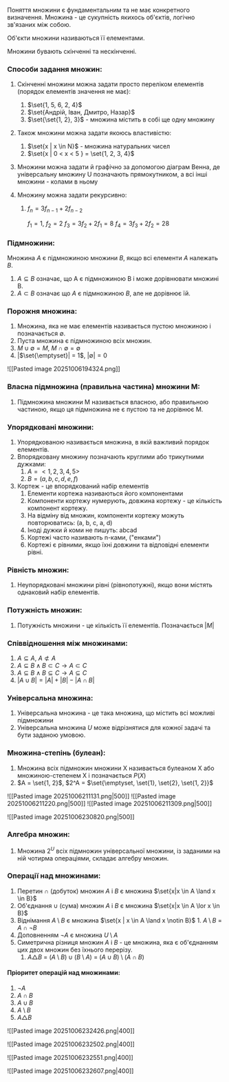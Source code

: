 
Поняття множини є фундаментальним та не має конкретного визначення. 
Множина - це сукупність якихось об'єктів, логічно зв'язаних між собою.

Об'єкти множини називаються її елементами.

Множини бувають скінченні та нескінченні.

### Способи задання множин:
1. Скінченні множини можна задати просто переліком елементів (порядок елементів значення не має):
	1. $\set{1, 5, 6, 2, 4}$
	2. $\set{Андрій, Іван, Дмитро, Назар}$
	3. $\set{\set{1, 2}, 3}$ - множина містить в собі ще одну множину
	
2. Також множини можна задати якоюсь властивістю:
	1. $\set{x | x \in N}$ - множина натуральних чисел
	2. $\set{x | 0 < x < 5 } = \set{1, 2, 3, 4}$

3. Множини можна задати й графічно за допомогою діаграм Венна, де універсальну множину U позначають прямокутником, а всі інші множини - колами в ньому
4. Множину можна задати рекурсивно:
	1. $f_n = 3f_{n-1} + 2f_{n-2}$
	   
	   $f_1 = 1$, $f_2 = 2$
	   $f_3 = 3f_2 + 2f_1 = 8$
	   $f_4 = 3f_3 + 2f_2 = 28$

### Підмножини:
Множина $A$ є підмножиною множини $B$, якщо всі елементи $A$ належать $B$. 
1. $A \subseteq B$ означає, що A є підмножиною B і може дорівнювати множині B. 
2. $A \subset B$ означає що $A$ є підмножиною $B$, але не дорівнює їй.

### Порожня множина:
1. Множина, яка не має елементів називається пустою множиною і позначається $\emptyset$.
2. Пуста множина є підмножиною всіх множин.
3. $M \cup \emptyset = M$, $M \cap \emptyset = \emptyset$
4. |$\set{\emptyset}| = 1$, $|\emptyset| = 0$

![[Pasted image 20251006194324.png]]

### Власна підмножина (правильна частина) множини M:
1. Підмножина множини M називається власною, або правильною частиною, якщо ця підмножина не є пустою та не дорівнює M.

### Упорядковані множини:
1. Упорядкованою називається множина, в якій важливий порядок елементів.
2. Впорядковану множину позначають круглими або трикутними дужками:
	1. $A = <1, 2, 3, 4, 5>$
	2. $B = (a, b, c, d, e, f)$
3. Кортеж - це впорядкований набір елементів
	1. Елементи кортежа називаються його компонентами
	2. Компоненти кортежу нумерують, довжина кортежу - це кількість компонент кортежу.
	3. На відміну від множин, компоненти кортежу можуть повторюватись: (a, b, c, a, d)
	4. Іноді дужки й коми не пишуть: abcad
	5. Кортежі часто називають n-ками, ("енками")
	6. Кортежі є рівними, якщо їхні довжини та відповідні елементи рівні. 

### Рівність множин:
1. Неупорядковані множини рівні (рівнопотужні), якщо вони містять однаковий набір елементів.

### Потужність множин:
1. Потужність множини - це кількість її елементів. Позначається $| {M} |$

### Співвідношення між множинами:
1. $A \subseteq A$, $A \not \subset A$
2. $A \subseteq B \land B \subset C \to A \subset C$
3. $A \subseteq B \land B \subseteq C \to A \subseteq C$
4. $|A \cup B| = |A| + |B| - |A \cap B|$

### Універсальна множина:
1. Універсальна множина - це така множина, що містить всі можливі підмножини
2. Універсальна множина $U$ може відрізнятися для кожної задачі та бути заданою умовою.

### Множина-степінь (булеан):
1. Множина всіх підмножин множини X називається булеаном X або множиною-степенем X і позначається $P(X)$
2. $A = \set{1, 2}$, $2^A = $\set{\emptyset, \set{1}, \set{2}, \set{1, 2}}$


![[Pasted image 20251006211131.png|500]]
![[Pasted image 20251006211220.png|500]]
![[Pasted image 20251006211309.png|500]]

![[Pasted image 20251006230820.png|500]]

### Алгебра множин:
1. Множина $2^U$ всіх підмножин універсальної множини, із заданими на ній чотирма операціями, складає алгебру множин.

### Операції над множинами:
1. Перетин $\cap$ (добуток) множин $A$ і $B$ є множина $\set{x|x \in A \land x \in B}$
2. Об'єднання $\cup$ (сума) множин $A$ і $B$ є множина $\set{x|x \in A \lor x \in B}$
3. Віднімання $A \setminus B$ є множина $\set{x | x \in A \land x \notin B}$ 
	   1. $A \setminus B$ = $A \cap \lnot B$
4. Доповненням $\lnot A$ є множина $U \setminus A$
5. Симетрична різниця множин $A$ і $B$ - це множина, яка є об'єднанням цих двох множин без їхнього перерізу.
	1. $A \triangle B$ = $(A \setminus B) \cup (B \setminus A)$ = $(A \cup B) \setminus (A \cap B)$

#### Пріоритет операцій над множинами:
1. $\lnot A$
2. $A \cap B$
3. $A \cup B$
4. $A \setminus B$
5. $A \triangle B$
 
![[Pasted image 20251006232426.png|400]]

![[Pasted image 20251006232502.png|400]]

![[Pasted image 20251006232551.png|400]]

![[Pasted image 20251006232607.png|400]]
